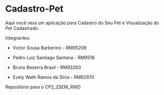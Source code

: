 # Cadastro-Pet

Aqui você vera um aplicação para Cadastro do Seu Pet e Visualização do Pet Cadastrado.

Integrantes:
- Victor Sousa Barberino - RM95209

- Pedro Luiz Santiago Santana - RM9518

- Bruno Bezerra Brasil - RM93263

- Evely Wath Ramos da Silva - RM92970

Repositório para o CP2_2SEM_RWD
